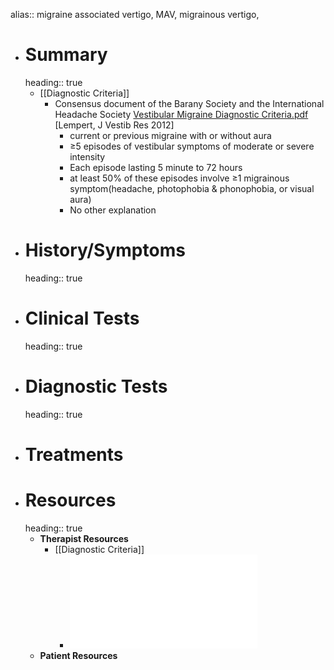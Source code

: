 alias:: migraine associated vertigo, MAV, migrainous vertigo,

- # Summary
  heading:: true
	- [[Diagnostic Criteria]]
		- Consensus document of the Barany Society and the International Headache Society [Vestibular Migraine Diagnostic Criteria.pdf](../assets/Vestibular_Migraine_Diagnostic_Criteria_1639521076649_0.pdf) [Lempert, J Vestib Res 2012]
			- current or previous migraine with or without aura
			- ≥5 episodes of vestibular symptoms of moderate or severe intensity
			- Each episode lasting 5 minute  to 72 hours
			- at least 50% of these episodes involve ≥1 migrainous symptom(headache, photophobia & phonophobia, or visual aura)
			- No other explanation
- # History/Symptoms
  heading:: true
- # Clinical Tests
  heading:: true
- # Diagnostic Tests
  heading:: true
- # Treatments
- # Resources
  heading:: true
	- **Therapist Resources**
		- [[Diagnostic Criteria]]
			- ![Vestibular migraine the most frequent entity of episodic vertigo.pdf](../assets/Vestibular_migraine_the_most_frequent_entity_of_episodic_vertigo_1639699308935_0.pdf)
	- **Patient Resources**